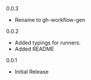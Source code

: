 0.0.3

- Rename to gh-workflow-gen

0.0.2

- Added typings for runners.
- Added README

0.0.1

- Initial Release